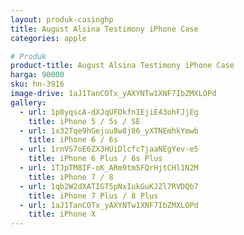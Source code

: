 ```yaml
---
layout: produk-casinghp
title: August Alsina Testimony iPhone Case
categories: apple

# Produk
product-title: August Alsina Testimony iPhone Case
harga: 90000
sku: hn-3916
image-drive: 1aJ1TanCOTx_yAXYNTw1XNF7IbZMXLOPd
gallery:
  - url: 1p8yqscA-dXJqUFOkfnIEjiE43ohFJjEg
    title: iPhone 5 / 5s / SE
  - url: 1x32Tqe9hGejuu8w8j86_yXTNEmhkYmwb
    title: iPhone 6 / 6s
  - url: 1rnVS7oE6ZX3HUiDlcfcTjaaNEgYev-e5
    title: iPhone 6 Plus / 6s Plus
  - url: 1TJpTM8IF-oK_ARm9tm5FQrHjtCHl1N2M
    title: iPhone 7 / 8
  - url: 1qb2W2dXATIGT5pNxIukGuKJZl7RVDQb7
    title: iPhone 7 Plus / 8 Plus
  - url: 1aJ1TanCOTx_yAXYNTw1XNF7IbZMXLOPd
    title: iPhone X
---
```

